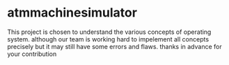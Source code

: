 atmmachinesimulator
===================
This project is chosen to understand the various concepts of operating system.
although our team is working hard to impelement all concepts precisely but it may still have some errors and flaws.
thanks in advance for your contribution

